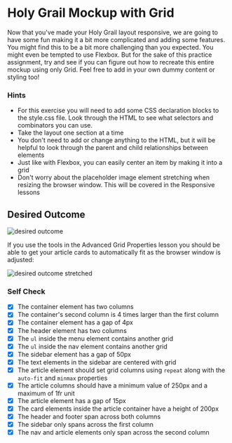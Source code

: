 # Holy Grail Mockup with Grid

Now that you've made your Holy Grail layout responsive, we are going to have some fun making it a bit more complicated and adding some features. You might find this to be a bit more challenging than you expected. You might even be tempted to use Flexbox. But for the sake of this practice assignment, try and see if you can figure out how to recreate this entire mockup using only Grid. Feel free to add in your own dummy content or styling too!

### Hints

- For this exercise you will need to add some CSS declaration blocks to the style.css file. Look through the HTML to see what selectors and combinators you can use.
- Take the layout one section at a time
- You don't need to add or change anything to the HTML, but it will be helpful to look through the parent and child relationships between elements
- Just like with Flexbox, you can easily center an item by making it into a grid
- Don't worry about the placeholder image element stretching when resizing the browser window. This will be covered in the Responsive lessons

## Desired Outcome

![desired outcome](./desired-outcome.png)

If you use the tools in the Advanced Grid Properties lesson you should be able to get your article cards to automatically fit as the browser window is adjusted:

![desired outcome stretched](./desired-outcome-stretched.png)

### Self Check

- [x] The container element has two columns
- [x] The container's second column is 4 times larger than the first column
- [x] The container element has a gap of 4px
- [x] The header element has two columns
- [x] The `ul` inside the menu element contains another grid
- [x] The `ul` inside the nav element contains another grid
- [x] The sidebar element has a gap of 50px
- [x] The text elements in the sidebar are centered with grid
- [x] The article element should set grid columns using `repeat` along with the `auto-fit` and `minmax` properties
- [x] The article columns should have a minimum value of 250px and a maximum of 1fr unit
- [x] The article element has a gap of 15px
- [x] The card elements inside the article container have a height of 200px
- [x] The header and footer span across both columns
- [x] The sidebar only spans across the first column
- [x] The nav and article elements only span across the second column
